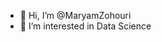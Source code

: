 - 👋 Hi, I’m @MaryamZohouri
- 👀 I’m interested in Data Science 



<!---
MaryamZohouri/MaryamZohouri is a ✨ special ✨ repository because its `README.md` (this file) appears on your GitHub profile.
You can click the Preview link to take a look at your changes.
--->
